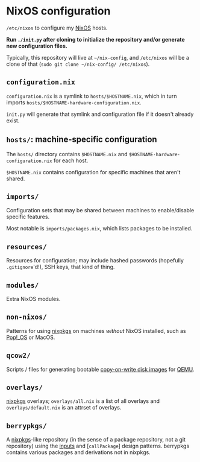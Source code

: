 # NixOS configuration

`/etc/nixos` to configure my [NixOS] hosts.

**Run `./init.py` after cloning to initialize the repository and/or generate
new configuration files.**

Typically, this repository will live at `~/nix-config`, and `/etc/nixos` will
be a clone of that (`sudo git clone ~/nix-config/ /etc/nixos`).

## `configuration.nix`

`configuration.nix` is a symlink to `hosts/$HOSTNAME.nix`, which in turn
imports `hosts/$HOSTNAME-hardware-configuration.nix`.

`init.py` will generate that symlink and configuration file if it doesn't
already exist.

## `hosts/`: machine-specific configuration

The `hosts/` directory contains `$HOSTNAME.nix` and
`$HOSTNAME-hardware-configuration.nix` for each host.

`$HOSTNAME.nix` contains configuration for specific machines that aren't
shared.

## `imports/`

Configuration sets that may be shared between machines to enable/disable
specific features.

Most notable is `imports/packages.nix`, which lists packages to be installed.

## `resources/`

Resources for configuration; may include hashed passwords (hopefully
`.gitignore`'d!), SSH keys, that kind of thing.

## `modules/`

Extra NixOS modules.

## `non-nixos/`

Patterns for using [nixpkgs] on machines *without* NixOS installed, such as
[Pop!_OS] or MacOS.

## `qcow2/`

Scripts / files for generating bootable [copy-on-write disk images][qcow2] for
[QEMU].

## `overlays/`

[nixpkgs] overlays; `overlays/all.nix` is a list of all overlays and
`overlays/default.nix` is an attrset of overlays.

## `berrypkgs/`

A [nixpkgs]-like repository (in the sense of a package repository, not a git
repository) using the [inputs] and [`callPackage`] design patterns. berrypkgs
contains various packages and derivations not in nixpkgs.

[nixpkgs]: https://github.com/NixOS/nixpkgs/
[NixOS]: https://nixos.org/
[Pop!_OS]: https://system76.com/pop
[inputs]: https://nixos.org/guides/nix-pills/inputs-design-pattern.html
[callPackage]: https://nixos.org/guides/nix-pills/callpackage-design-pattern.html
[qcow2]: https://en.wikipedia.org/wiki/Qcow
[QEMU]: https://www.qemu.org/
